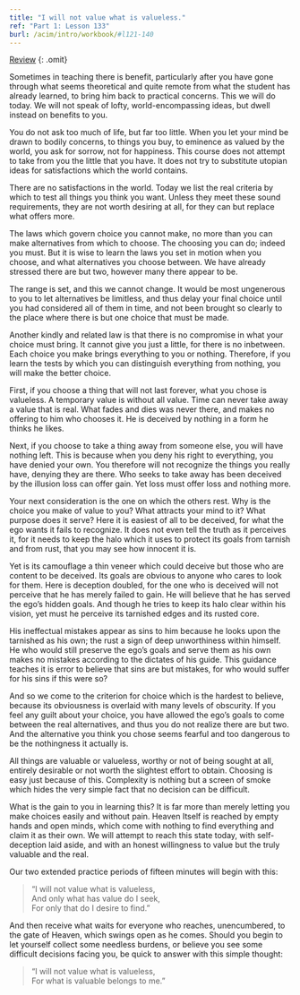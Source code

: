 ```yaml
---
title: "I will not value what is valueless."
ref: "Part 1: Lesson 133"
burl: /acim/intro/workbook/#l121-140
---
```


<a class="hide-review" href="/acim/workbook/l147/#l133">Review</a>
{: .omit}

Sometimes in teaching there is benefit, particularly after you have gone
through what seems theoretical and quite remote from what the student
has already learned, to bring him back to practical concerns. This we
will do today. We will not speak of lofty, world-encompassing ideas, but
dwell instead on benefits to you.

You do not ask too much of life, but far too little. When you let your
mind be drawn to bodily concerns, to things you buy, to eminence as
valued by the world, you ask for sorrow, not for happiness. This course
does not attempt to take from you the little that you have. It does not
try to substitute utopian ideas for satisfactions which the world
contains.

There are no satisfactions in the world. Today we list the real criteria
by which to test all things you think you want. Unless they meet these
sound requirements, they are not worth desiring at all, for they can but
replace what offers more.

The laws which govern choice you cannot make, no more than you can make
alternatives from which to choose. The choosing you can do; indeed you
must. But it is wise to learn the laws you set in motion when you
choose, and what alternatives you choose between. We have already
stressed there are but two, however many there appear to be.

The range is set, and this we cannot change. It would be most ungenerous
to you to let alternatives be limitless, and thus delay your final
choice until you had considered all of them in time, and not been
brought so clearly to the place where there is but one choice that must
be made.

Another kindly and related law is that there is no compromise in what
your choice must bring. It cannot give you just a little, for there is
no inbetween. Each choice you make brings everything to you or
nothing. Therefore, if you learn the tests by which you can distinguish
everything from nothing, you will make the better choice.

First, if you choose a thing that will not last forever, what you chose
is valueless. A temporary value is without all value. Time can
never take away a value that is real. What fades and dies was never
there, and makes no offering to him who chooses it. He is deceived by
nothing in a form he thinks he likes.

Next, if you choose to take a thing away from someone else, you will
have nothing left. This is because when you deny his right to
everything, you have denied your own. You therefore will not recognize
the things you really have, denying they are there. Who seeks to take
away has been deceived by the illusion loss can offer gain. Yet loss must
offer loss and nothing more.

Your next consideration is the one on which the others rest. Why is the
choice you make of value to you? What attracts your mind to it? What
purpose does it serve? Here it is easiest of all to be deceived, for
what the ego wants it fails to recognize. It does not even tell the
truth as it perceives it, for it needs to keep the halo which it uses to
protect its goals from tarnish and from rust, that you may see how
innocent it is.

Yet is its camouflage a thin veneer which could deceive but those who
are content to be deceived. Its goals are obvious to anyone who cares to
look for them. Here is deception doubled, for the one who is deceived
will not perceive that he has merely failed to gain. He will believe
that he has served the ego’s hidden goals. And though he tries to keep
its halo clear within his vision, yet must he perceive its tarnished
edges and its rusted core.

His ineffectual mistakes appear as sins to him because he looks upon the
tarnished as his own; the rust a sign of deep unworthiness within
himself. He who would still preserve the ego’s goals and serve them as
his own makes no mistakes according to the dictates of his guide. This
guidance teaches it is error to believe that sins are but mistakes, for
who would suffer for his sins if this were so?

And so we come to the criterion for choice which is the hardest to
believe, because its obviousness is overlaid with many levels of
obscurity. If you feel any guilt about your choice, you have allowed the
ego’s goals to come between the real alternatives, and thus you do not
realize there are but two. And the alternative you think you chose seems
fearful and too dangerous to be the nothingness it actually is.

All things are valuable or valueless, worthy or not of being sought at
all, entirely desirable or not worth the slightest effort to obtain.
Choosing is easy just because of this. Complexity is nothing but a
screen of smoke which hides the very simple fact that no decision can be
difficult.

What is the gain to you in learning this? It is far more than merely
letting you make choices easily and without pain. Heaven Itself is
reached by empty hands and open minds, which come with nothing to find
everything and claim it as their own. We will attempt to reach this state
today, with self-deception laid aside, and with an honest willingness to
value but the truly valuable and the real.

Our two extended practice periods of fifteen minutes will begin with
this:

> “I will not value what is valueless,<br/>
> And only what has value do I seek,<br/>
> For only that do I desire to find.”

And then receive what waits for everyone who reaches, unencumbered, to
the gate of Heaven, which swings open as he comes. Should you begin to
let yourself collect some needless burdens, or believe you see some
difficult decisions facing you, be quick to answer with this simple
thought:

> “I will not value what is valueless,<br/>
> For what is valuable belongs to me.”

